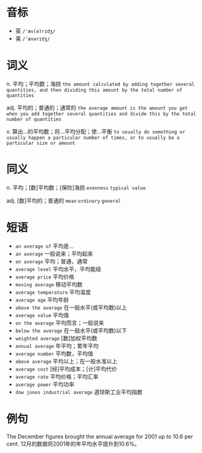 # 音标

- 英 `/'æv(ə)rɪdʒ/`
- 美 `/'ævərɪdʒ/`

# 词义

n. 平均；平均数；海损
`the amount calculated by adding together several quantities, and then dividing this amount by the total number of quantities`

adj. 平均的；普通的；通常的
`the average amount is the amount you get when you add together several quantities and divide this by the total number of quantities`

v. 算出…的平均数；将…平均分配；使…平衡
`to usually do something or usually happen a particular number of times, or to usually be a particular size or amount`

# 同义

n. 平均；[数]平均数；[保险]海损
`evenness` `typical value`

adj. [数]平均的；普通的
`mean` `ordinary` `general`

# 短语

- `an average of` 平均是…
- `an average` 一般说来；平均起来
- `on average` 平均；普通，通常
- `average level` 平均水平，平均能级
- `average price` 平均价格
- `moving average` 移动平均数
- `average temperature` 平均温度
- `average age` 平均年龄
- `above the average` 在一般水平(或平均数)以上
- `average value` 平均值
- `on the average` 平均而言；一般说来
- `below the average` 在一般水平(或平均数)以下
- `weighted average` [数]加权平均数
- `annual average` 年平均；累年平均
- `average number` 平均数，平均值
- `above average` 平均以上；在一般水准以上
- `average cost` [经]平均成本；[计]平均代价
- `average rate` 平均价格；平均汇率
- `average power` 平均功率
- `dow jones industrial average` 道琼斯工业平均指数

# 例句

The December figures brought the annual average for 2001 up to 10.6 per cent.
12月的数据将2001年的年平均水平提升到10.6%。


